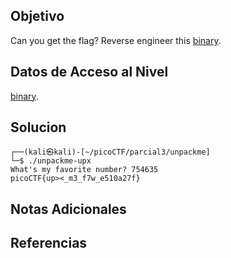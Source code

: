 
## Objetivo

Can you get the flag? Reverse engineer this [binary](https://artifacts.picoctf.net/c/204/unpackme-upx).

## Datos de Acceso al Nivel

 [binary](https://artifacts.picoctf.net/c/204/unpackme-upx).
## Solucion

```
┌──(kali㉿kali)-[~/picoCTF/parcial3/unpackme]
└─$ ./unpackme-upx        
What's my favorite number? 754635
picoCTF{up><_m3_f7w_e510a27f}

```

## Notas Adicionales



## Referencias
